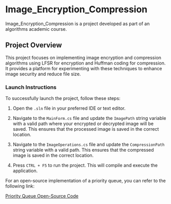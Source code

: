 # Image_Encryption_Compression

Image_Encryption_Compression is a project developed as part of an algorithms academic course.

## Project Overview

This project focuses on implementing image encryption and compression algorithms using LFSR for encryption and Huffman coding for compression. It provides a platform for experimenting with these techniques to enhance image security and reduce file size.

### Launch Instructions

To successfully launch the project, follow these steps:

1. Open the `.sln` file in your preferred IDE or text editor.

2. Navigate to the `MainForm.cs` file and update the `ImagePath` string variable with a valid path where your encrypted or decrypted image will be saved. This ensures that the processed image is saved in the correct location.

3. Navigate to the `ImageOperations.cs` file and update the `CompressionPath` string variable with a valid path. This ensures that the compressed image is saved in the correct location.

4. Press `CTRL + F5` to run the project. This will compile and execute the application.

For an open-source implementation of a priority queue, you can refer to the following link:

[Priority Queue Open-Source Code](https://gist.github.com/paralleltree/31045ab26f69b956052c)
